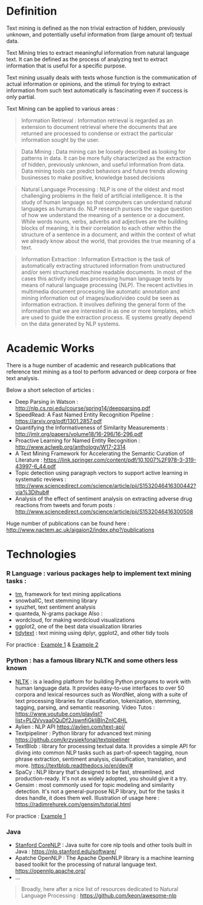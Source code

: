 # Definition
Text mining is defined as the non trivial extraction of hidden, previously unknown, and potentially useful information from (large amount of) textual data.

Text Mining tries to extract meaningful information from natural language text. It can be defined as the process of analyzing text to extract information that is 
useful for a specific purpose. 

Text mining usually deals with texts whose function is the communication of actual information or opinions, and the stimuli for trying to extract information 
from such text automatically is fascinating even if success is only partial.

Text Mining can be applied to various areas : 

> Information Retrieval : Information retrieval is regarded as an extension to document retrieval where the documents that are returned are processed to condense or extract the particular information sought by the user.

> Data Mining : Data mining can be loosely described as looking for patterns in data. It can be more fully characterized as the extraction of hidden, previously unknown, and useful information from data. Data  mining tools can predict behaviors and future trends allowing businesses to make positive, knowledge based  decisions

> Natural Language Processing : NLP is one of the oldest and most challenging problems in the field of artificial intelligence. It is the study of human language so that computers can understand natural languages as humans do. NLP research pursues the vague question of how we understand the meaning of a sentence or a document.  
While words nouns, verbs, adverbs and adjectives are the building blocks of meaning, it is their correlation to each other within  the structure of a sentence in a document, and within the context of what we already know about the world, that provides the true meaning of a text.

> Information Extraction : Information Extraction is the task of automatically extracting structured information from unstructured and/or semi structured machine readable documents. In most of the cases this activity includes processing human language texts by means of natural language processing (NLP). The recent activities in multimedia document processing like automatic annotation and mining information out of images/audio/video could be seen as information extraction. It involves defining the general form of the information that we are interested in as one or more templates, which are used to guide the extraction process. IE systems greatly depend on the data generated by NLP systems.

# Academic Works
There is a huge number of academic and research publications that reference text mining as a tool to perform advanced or deep corpora or free text analysis. 

Below a short selection of articles :
* Deep Parsing in Watson : http://nlp.cs.rpi.edu/course/spring14/deepparsing.pdf
* SpeedRead: A Fast Named Entity Recognition Pipeline : https://arxiv.org/pdf/1301.2857.pdf
* Quantifying the Informativeness of Similarity Measurements : http://jmlr.org/papers/volume18/16-296/16-296.pdf
* Proactive Learning for Named Entity Recognition : http://www.aclweb.org/anthology/W17-2314
* A Text Mining Framework for Accelerating the Semantic Curation of Literature : https://link.springer.com/content/pdf/10.1007%2F978-3-319-43997-6_44.pdf
* Topic detection using paragraph vectors to support active learning in systematic reviews : http://www.sciencedirect.com/science/article/pii/S1532046416300442?via%3Dihub#
* Analysis of the effect of sentiment analysis on extracting adverse drug reactions from tweets and forum posts : http://www.sciencedirect.com/science/article/pii/S1532046416300508

Huge number of publications can be found here : http://www.nactem.ac.uk/aigaion2/index.php?/publications

# Technologies
### **R Language** : various packages help to implement text mining tasks :
* <a href="https://cran.r-project.org/web/packages/tm/vignettes/tm.pdf" target="_blank">tm</a>, framework for text mining applications
* snowballC, text stemming library
* syuzhet, text sentiment analysis
* quanteda, N-grams package
Also : 
* wordcloud, for making wordcloud visualizations
* ggplot2, one of the best data visualization libraries
* <a href="http://tidytextmining.com/ " target="_blank">tidytext</a> : text mining using dplyr, ggplot2, and other tidy tools

For practice : <a href="https://www.springboard.com/blog/text-mining-in-r" target="_blank">Example 1</a> & <a href="https://rstudio-pubs-static.s3.amazonaws.com/265713_cbef910aee7642dc8b62996e38d2825d.html" target="_blank">Example 2</a>

### **Python** : has a famous library NLTK and some others less known
* <a href="http://www.nltk.org/index.html" target="_blank">NLTK</a>  : is a leading platform for building Python programs to work with human language data. 
It provides easy-to-use interfaces to over 50 corpora and lexical resources such as WordNet, along with a suite of text processing libraries for classification, tokenization, stemming, tagging, parsing, and semantic reasoning. 
Video Tutos : https://www.youtube.com/playlist?list=PLQVvvaa0QuDf2JswnfiGkliBInZnIC4HL
* Aylien : NLP API https://aylien.com/text-api/
* Textpipeliner : Python library for advanced text mining https://github.com/krzysiekfonal/textpipeliner
* TextBlob : library for processing textual data. It provides a simple API for diving into common NLP tasks such as part-of-speech tagging, noun phrase extraction, sentiment analysis, classification, translation, and more.
https://textblob.readthedocs.io/en/dev/#
* SpaCy : NLP library that's designed to be fast, streamlined, and production-ready. It's not as widely adopted, you should give it a try.
* Gensim : most commonly used for topic modeling and similarity detection. It's not a general-purpose NLP library, but for the tasks it does handle, it does them well. Illustration of usage here : https://radimrehurek.com/gensim/tutorial.html

For practice : <a href="https://medium.com/towards-data-science/machine-learning-nlp-text-classification-using-scikit-learn-python-and-nltk-c52b92a7c73a" target="_blank">Example 1</a>

### **Java**
* <a href="https://stanfordnlp.github.io/CoreNLP/index.html" target="_blank">Stanford CoreNLP</a> : Java suite for core nlp tools and other tools built in Java : https://nlp.stanford.edu/software/
* Apatche OpenNLP : The Apache OpenNLP library is a machine learning based toolkit for the processing of natural language text. https://opennlp.apache.org/
* ...

> Broadly, here after a nice list of resources dedicated to Natural Language Processing : https://github.com/keon/awesome-nlp
